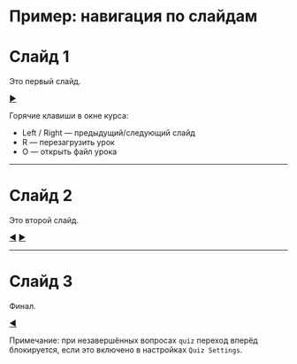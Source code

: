 # Пример: навигация по слайдам

# Слайд 1
Это первый слайд.

[▶](unity://slide?dir=next)

Горячие клавиши в окне курса:
- Left / Right — предыдущий/следующий слайд
- R — перезагрузить урок
- O — открыть файл урока

---

# Слайд 2
Это второй слайд.

[◀](unity://slide?dir=prev) [▶](unity://slide?dir=next)

---

# Слайд 3
Финал.

[◀](unity://slide?dir=prev)

Примечание: при незавершённых вопросах `quiz` переход вперёд блокируется, если это включено в настройках `Quiz Settings`.


